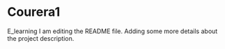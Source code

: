 # Courera1
E_learning
I am editing the README file. Adding some more details about the project description.
